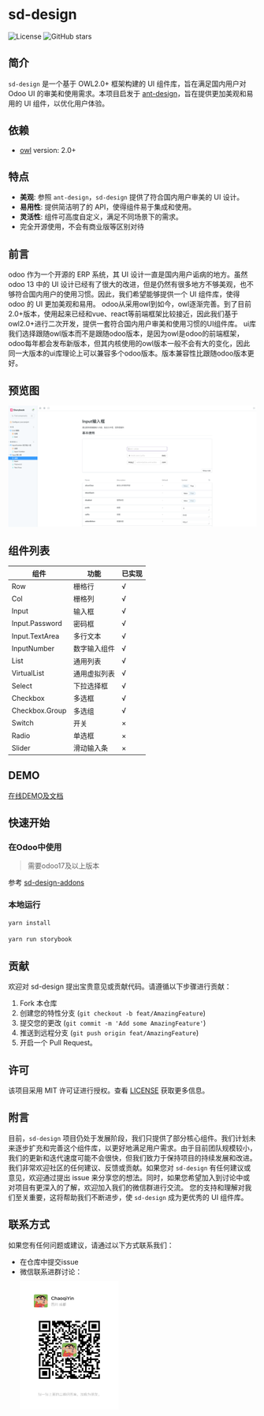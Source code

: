 # sd-design

![License](https://img.shields.io/github/license/source-dynamic/sd-design)
![GitHub stars](https://img.shields.io/github/stars/source-dynamic/sd-design)

## 简介

`sd-design` 是一个基于 OWL2.0+ 框架构建的 UI 组件库，旨在满足国内用户对 Odoo UI 的审美和使用需求。本项目启发于 [ant-design](https://github.com/ant-design/ant-design)，旨在提供更加美观和易用的 UI 组件，以优化用户体验。

## 依赖

- [owl](https://github.com/odoo/owl) version: 2.0+

## 特点

- **美观**: 参照 `ant-design`，`sd-design` 提供了符合国内用户审美的 UI 设计。
- **易用性**: 提供简洁明了的 API，使得组件易于集成和使用。
- **灵活性**: 组件可高度自定义，满足不同场景下的需求。
- 完全开源使用，不会有商业版等区别对待

## 前言

odoo 作为一个开源的 ERP 系统，其 UI 设计一直是国内用户诟病的地方。虽然 odoo 13 中的 UI 设计已经有了很大的改进，但是仍然有很多地方不够美观，也不够符合国内用户的使用习惯。因此，我们希望能够提供一个 UI 组件库，使得 odoo 的 UI 更加美观和易用。
odoo从采用owl到如今，owl逐渐完善。到了目前2.0+版本，使用起来已经和vue、react等前端框架比较接近，因此我们基于owl2.0+进行二次开发，提供一套符合国内用户审美和使用习惯的UI组件库。
ui库我们选择跟随owl版本而不是跟随odoo版本，是因为owl是odoo的前端框架，odoo每年都会发布新版本，但其内核使用的owl版本一般不会有大的变化，因此同一大版本的ui库理论上可以兼容多个odoo版本。版本兼容性比跟随odoo版本更好。

## 预览图

![sd-design](./assets/images/img.png)

## 组件列表

| 组件           | 功能         | 已实现 |
| -------------- | ------------ | ------ |
| Row            | 栅格行       | √      |
| Col            | 栅格列       | √      |
| Input          | 输入框       | √      |
| Input.Password | 密码框       | √      |
| Input.TextArea | 多行文本     | √      |
| InputNumber    | 数字输入组件 | √      |
| List           | 通用列表     | √      |
| VirtualList    | 通用虚拟列表 | √      |
| Select         | 下拉选择框   | √      |
| Checkbox       | 多选框       | √      |
| Checkbox.Group | 多选组       | √      |
| Switch         | 开关         | ×      |
| Radio          | 单选框       | ×      |
| Slider         | 滑动输入条   | ×      |



## DEMO

[在线DEMO及文档](https://source-dynamic.github.io/sd-design/)

## 快速开始

### 在Odoo中使用

> 需要odoo17及以上版本  

参考 [sd-design-addons](https://github.com/source-dynamic/sd-design-addons)



### 本地运行
```bash
yarn install

yarn run storybook
```

## 贡献

欢迎对 sd-design 提出宝贵意见或贡献代码。请遵循以下步骤进行贡献：

1. Fork 本仓库
2. 创建您的特性分支 (`git checkout -b feat/AmazingFeature`)
3. 提交您的更改 (`git commit -m 'Add some AmazingFeature'`)
4. 推送到远程分支 (`git push origin feat/AmazingFeature`)
5. 开启一个 Pull Request。

## 许可
该项目采用 MIT 许可证进行授权。查看 [LICENSE](./LICENSE) 获取更多信息。

## 附言

目前，`sd-design` 项目仍处于发展阶段，我们只提供了部分核心组件。我们计划未来逐步扩充和完善这个组件库，以更好地满足用户需求。由于目前团队规模较小，我们的更新和迭代速度可能不会很快，但我们致力于保持项目的持续发展和改进。
我们非常欢迎社区的任何建议、反馈或贡献。如果您对 `sd-design` 有任何建议或意见，欢迎通过提出 issue 来分享您的想法。同时，如果您希望加入到讨论中或对项目有更深入的了解，欢迎加入我们的微信群进行交流。
您的支持和理解对我们至关重要，这将帮助我们不断进步，使 `sd-design` 成为更优秀的 UI 组件库。

## 联系方式

如果您有任何问题或建议，请通过以下方式联系我们：

- 在仓库中提交issue
- 微信联系进群讨论：
  <div>
    <img src="./assets/images/IMG_3775.JPG" alt="sd-design" style="margin-top: 10px" width="200" height="260">
  </div>
